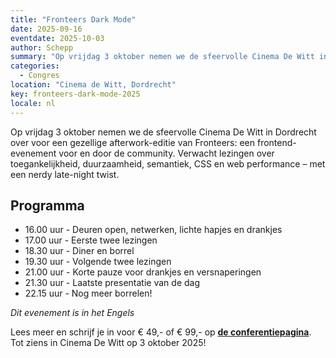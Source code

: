 ```yaml
---
title: "Fronteers Dark Mode"
date: 2025-09-16
eventdate: 2025-10-03
author: Schepp
summary: "Op vrijdag 3 oktober nemen we de sfeervolle Cinema De Witt in Dordrecht over voor een gezellige afterwork-editie van Fronteers: een frontend-evenement voor en door de community. Verwacht lezingen over toegankelijkheid, duurzaamheid, semantiek, CSS en webprestaties – met een nerdy late-night twist."
categories:
  - Congres
location: "Cinema de Witt, Dordrecht"
key: fronteers-dark-mode-2025
locale: nl
---
```


Op vrijdag 3 oktober nemen we de sfeervolle Cinema De Witt in Dordrecht over voor een gezellige afterwork-editie van Fronteers: een frontend-evenement voor en door de community. Verwacht lezingen over toegankelijkheid, duurzaamheid, semantiek, CSS en web performance – met een nerdy late-night twist.

## Programma

- 16.00 uur - Deuren open, netwerken, lichte hapjes en drankjes
- 17.00 uur - Eerste twee lezingen
- 18.30 uur - Diner en borrel
- 19.30 uur - Volgende twee lezingen
- 21.00 uur - Korte pauze voor drankjes en versnaperingen
- 21.30 uur - Laatste presentatie van de dag
- 22.15 uur - Nog meer borrelen!

_Dit evenement is in het Engels_

Lees meer en schrijf je in voor € 49,- of € 99,- op **[de conferentiepagina](https://fronteersconf.org/)**. Tot ziens in Cinema De Witt op 3 oktober 2025!

